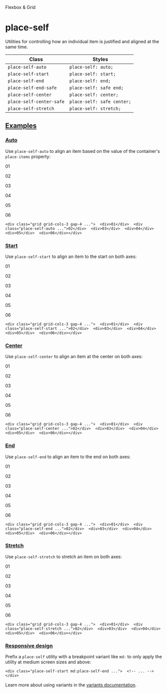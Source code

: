 <!--$-->

<!--/$-->

Flexbox & Grid

# place-self

Utilities for controlling how an individual item is justified and aligned at the same time.

| Class                    | Styles                     |
| ------------------------ | -------------------------- |
| `place-self-auto`        | `place-self: auto;`        |
| `place-self-start`       | `place-self: start;`       |
| `place-self-end`         | `place-self: end;`         |
| `place-self-end-safe`    | `place-self: safe end;`    |
| `place-self-center`      | `place-self: center;`      |
| `place-self-center-safe` | `place-self: safe center;` |
| `place-self-stretch`     | `place-self: stretch;`     |

## [Examples](#examples)

### [Auto](#auto)

Use `place-self-auto` to align an item based on the value of the container's `place-items` property:

01

02

03

04

05

06

```
<div class="grid grid-cols-3 gap-4 ...">  <div>01</div>  <div class="place-self-auto ...">02</div>  <div>03</div>  <div>04</div>  <div>05</div>  <div>06</div></div>
```

### [Start](#start)

Use `place-self-start` to align an item to the start on both axes:

01

02

03

04

05

06

```
<div class="grid grid-cols-3 gap-4 ...">  <div>01</div>  <div class="place-self-start ...">02</div>  <div>03</div>  <div>04</div>  <div>05</div>  <div>06</div></div>
```

### [Center](#center)

Use `place-self-center` to align an item at the center on both axes:

01

02

03

04

05

06

```
<div class="grid grid-cols-3 gap-4 ...">  <div>01</div>  <div class="place-self-center ...">02</div>  <div>03</div>  <div>04</div>  <div>05</div>  <div>06</div></div>
```

### [End](#end)

Use `place-self-end` to align an item to the end on both axes:

01

02

03

04

05

06

```
<div class="grid grid-cols-3 gap-4 ...">  <div>01</div>  <div class="place-self-end ...">02</div>  <div>03</div>  <div>04</div>  <div>05</div>  <div>06</div></div>
```

### [Stretch](#stretch)

Use `place-self-stretch` to stretch an item on both axes:

01

02

03

04

05

06

```
<div class="grid grid-cols-3 gap-4 ...">  <div>01</div>  <div class="place-self-stretch ...">02</div>  <div>03</div>  <div>04</div>  <div>05</div>  <div>06</div></div>
```

### [Responsive design](#responsive-design)

Prefix <!-- -->a<!-- --> `place-self` utility<!-- --> <!-- -->with a breakpoint variant like `md:` to only apply the utility at <!-- -->medium<!-- --> <!-- -->screen sizes and above:

```
<div class="place-self-start md:place-self-end ...">  <!-- ... --></div>
```

Learn more about using variants in the [variants documentation](/docs/hover-focus-and-other-states).

<!--$-->

<!--/$-->
